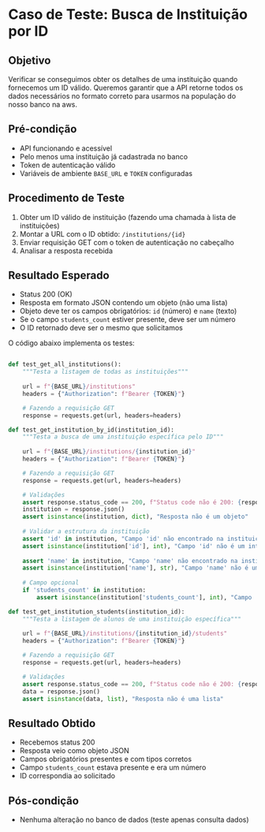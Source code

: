 # Caso de Teste: Busca de Instituição por ID

## Objetivo
Verificar se conseguimos obter os detalhes de uma instituição quando fornecemos um ID válido. Queremos garantir que a API retorne todos os dados necessários no formato correto para usarmos na população do nosso banco na aws.

## Pré-condição
- API funcionando e acessível
- Pelo menos uma instituição já cadastrada no banco
- Token de autenticação válido
- Variáveis de ambiente `BASE_URL` e `TOKEN` configuradas

## Procedimento de Teste
1. Obter um ID válido de instituição (fazendo uma chamada à lista de instituições)
2. Montar a URL com o ID obtido: `/institutions/{id}`
3. Enviar requisição GET com o token de autenticação no cabeçalho
4. Analisar a resposta recebida

## Resultado Esperado
- Status 200 (OK)
- Resposta em formato JSON contendo um objeto (não uma lista)
- Objeto deve ter os campos obrigatórios: `id` (número) e `name` (texto)
- Se o campo `students_count` estiver presente, deve ser um número
- O ID retornado deve ser o mesmo que solicitamos


O código abaixo implementa os testes:

```python

def test_get_all_institutions():
    """Testa a listagem de todas as instituições"""
    
    url = f"{BASE_URL}/institutions"
    headers = {"Authorization": f"Bearer {TOKEN}"}

    # Fazendo a requisição GET
    response = requests.get(url, headers=headers)

def test_get_institution_by_id(institution_id):
    """Testa a busca de uma instituição específica pelo ID"""
    
    url = f"{BASE_URL}/institutions/{institution_id}"
    headers = {"Authorization": f"Bearer {TOKEN}"}

    # Fazendo a requisição GET
    response = requests.get(url, headers=headers)

    # Validações
    assert response.status_code == 200, f"Status code não é 200: {response.status_code}"
    institution = response.json()
    assert isinstance(institution, dict), "Resposta não é um objeto"
    
    # Validar a estrutura da instituição
    assert 'id' in institution, "Campo 'id' não encontrado na instituição"
    assert isinstance(institution['id'], int), "Campo 'id' não é um inteiro"
    
    assert 'name' in institution, "Campo 'name' não encontrado na instituição"
    assert isinstance(institution['name'], str), "Campo 'name' não é uma string"
    
    # Campo opcional
    if 'students_count' in institution:
        assert isinstance(institution['students_count'], int), "Campo 'students_count' não é um inteiro"

def test_get_institution_students(institution_id):
    """Testa a listagem de alunos de uma instituição específica"""
    
    url = f"{BASE_URL}/institutions/{institution_id}/students"
    headers = {"Authorization": f"Bearer {TOKEN}"}

    # Fazendo a requisição GET
    response = requests.get(url, headers=headers)

    # Validações
    assert response.status_code == 200, f"Status code não é 200: {response.status_code}"
    data = response.json()
    assert isinstance(data, list), "Resposta não é uma lista"

```

## Resultado Obtido
- Recebemos status 200
- Resposta veio como objeto JSON
- Campos obrigatórios presentes e com tipos corretos
- Campo `students_count` estava presente e era um número
- ID correspondia ao solicitado

## Pós-condição
- Nenhuma alteração no banco de dados (teste apenas consulta dados)
